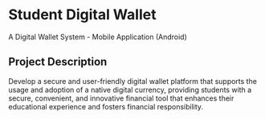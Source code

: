 # Student Digital Wallet

A Digital Wallet System - Mobile Application (Android)

## Project Description ##
Develop a secure and user-friendly digital wallet platform that supports the usage and adoption of a native digital currency,
providing students with a secure, convenient, and innovative financial tool that enhances their educational experience and fosters financial responsibility.




